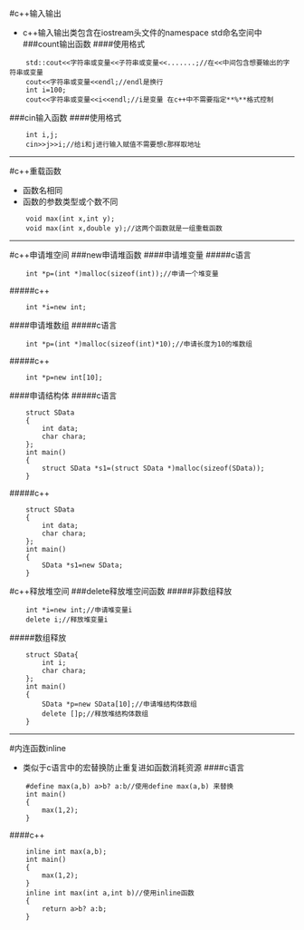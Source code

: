 #c++输入输出
-   c++输入输出类包含在iostream头文件的namespace std命名空间中
###count输出函数
####使用格式
``` 
    std::cout<<字符串或变量<<子符串或变量<<.......;//在<<中间包含想要输出的字符串或变量
    cout<<字符串或变量<<endl;//endl是换行
    int i=100;
    cout<<字符串或变量<<i<<endl;//i是变量 在c++中不需要指定**%**格式控制
```
###cin输入函数
####使用格式
```
    int i,j;
    cin>>j>>i;//给i和j进行输入赋值不需要想c那样取地址
```
---
#c++重载函数
-   函数名相同
-   函数的参数类型或个数不同
```
    void max(int x,int y);
    void max(int x,double y);//这两个函数就是一组重载函数
```
---
#c++申请堆空间
###new申请堆函数
####申请堆变量
#####c语言
```
    int *p=(int *)malloc(sizeof(int));//申请一个堆变量
```
#####c++
```
    int *i=new int;
```
####申请堆数组
#####c语言
```
    int *p=(int *)malloc(sizeof(int)*10);//申请长度为10的堆数组
```
#####c++
```
    int *p=new int[10];
```
####申请结构体
#####c语言
```
    struct SData
    {
        int data;
        char chara;
    };
    int main()
    {
        struct SData *s1=(struct SData *)malloc(sizeof(SData));
    }
```
#####c++
```
    struct SData
    {
        int data;
        char chara;
    };
    int main()
    {
        SData *s1=new SData;
    }
```
#c++释放堆空间
###delete释放堆空间函数
#####非数组释放
```
    int *i=new int;//申请堆变量i
    delete i;//释放堆变量i
```
#####数组释放
```
    struct SData{
        int i;
        char chara;
    };
    int main()
    {
        SData *p=new SData[10];//申请堆结构体数组
        delete []p;//释放堆结构体数组
    }
```
***
#内连函数inline
* 类似于c语言中的宏替换防止重复进如函数消耗资源
####c语言
```
    #define max(a,b) a>b? a:b//使用define max(a,b) 来替换
    int main()
    {
        max(1,2);
    }
```
####c++
```
    inline int max(a,b);
    int main()
    {
        max(1,2);
    }
    inline int max(int a,int b)//使用inline函数
    {
        return a>b? a:b;
    }
```

